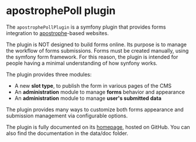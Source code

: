 # apostrophePoll plugin #

The `apostrophePollPlugin` is a symfony plugin that provides forms integration to [apostrophe](http://apostrophenow.org/ "Apostrophe CMS")-based websites. 

The plugin is NOT designed to build forms online. Its purpose is to manage the workflow of forms submissions. Forms must be created manually, using the symfony form framework. For this reason, the plugin is intended for people having a minimal understanding of how synfony works.

The plugin provides three modules:
  *    A new **slot type**, to publish the form in various pages of the CMS
  *    An **administration** module to manage **forms** behavior and appearance
  *    An **administration** module to manage **user's submitted data**
 
 The plugin provides many ways to customize both forms appearance and submission management via configurable options.
 
 The plugin is fully documented on its [homepage](https://github.com/rbolliger/apostrophePollPlugin), hosted on GitHub. You can also find the documentation in the data/doc folder.

